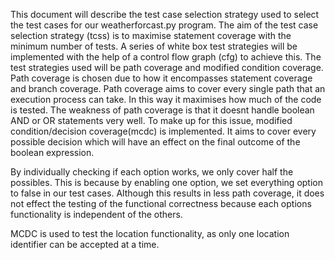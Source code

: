 This document will describe the test case selection strategy used to select the test cases for our weatherforcast.py program.
The aim of the test case selection strategy (tcss) is to maximise statement coverage with the minimum number of tests.
A series of white box test strategies will be implemented with the help of a control flow graph (cfg) to achieve this.
The test strategies used will be path coverage and modified condition coverage. Path coverage is chosen due to how it encompasses statement
coverage and branch coverage. Path coverage aims to cover every single path that an execution process can take. In this way it maximises how much
of the code is tested. The weakness of path coverage is that it doesnt handle boolean AND or OR statements very well. To make up for this
issue, modified condition/decision coverage(mcdc) is implemented. It aims to cover every possible decision which will have an effect
on the final outcome of the boolean expression.



By individually checking if each option works, we only cover half the possibles. This is because by enabling one option, we set everything option to false in our 
test cases. Although this results in less path coverage, it does not effect the testing of the functional correctness because each options functionality is independent of the others.


MCDC is used to test the location functionality, as only one location identifier can be accepted at a time.

